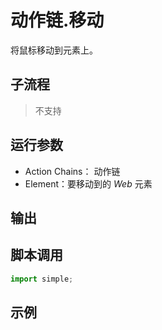 # 动作链.移动 
将鼠标移动到元素上。

## 子流程
> 不支持


## 运行参数

* Action Chains： 动作链
* Element：要移动到的 *Web* 元素

## 输出

    


## 脚本调用

```python
import simple;

```

## 示例